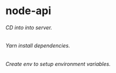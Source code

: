 # node-api

###### CD into into server.
###### Yarn install dependencies.
###### Create env to setup environment variables.
